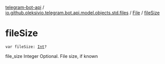 [telegram-bot-api](../../index.md) / [io.github.oleksivio.telegram.bot.api.model.objects.std.files](../index.md) / [File](index.md) / [fileSize](./file-size.md)

# fileSize

`var fileSize: `[`Int`](https://kotlinlang.org/api/latest/jvm/stdlib/kotlin/-int/index.html)`?`

file_size Integer Optional. File size, if known

